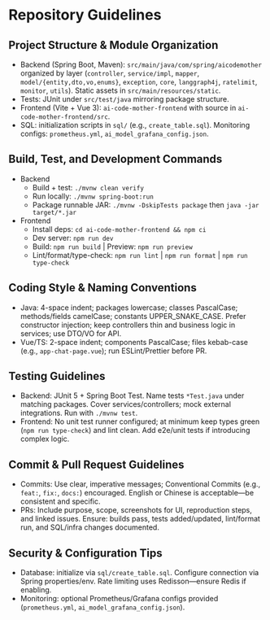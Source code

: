 # Repository Guidelines

## Project Structure & Module Organization
- Backend (Spring Boot, Maven): `src/main/java/com/spring/aicodemother` organized by layer (`controller`, `service/impl`, `mapper`, `model/{entity,dto,vo,enums}`, `exception`, `core`, `langgraph4j`, `ratelimit`, `monitor`, `utils`). Static assets in `src/main/resources/static`.
- Tests: JUnit under `src/test/java` mirroring package structure.
- Frontend (Vite + Vue 3): `ai-code-mother-frontend` with source in `ai-code-mother-frontend/src`.
- SQL: initialization scripts in `sql/` (e.g., `create_table.sql`). Monitoring configs: `prometheus.yml`, `ai_model_grafana_config.json`.

## Build, Test, and Development Commands
- Backend
  - Build + test: `./mvnw clean verify`
  - Run locally: `./mvnw spring-boot:run`
  - Package runnable JAR: `./mvnw -DskipTests package` then `java -jar target/*.jar`
- Frontend
  - Install deps: `cd ai-code-mother-frontend && npm ci`
  - Dev server: `npm run dev`
  - Build: `npm run build` | Preview: `npm run preview`
  - Lint/format/type-check: `npm run lint` | `npm run format` | `npm run type-check`

## Coding Style & Naming Conventions
- Java: 4-space indent; packages lowercase; classes PascalCase; methods/fields camelCase; constants UPPER_SNAKE_CASE. Prefer constructor injection; keep controllers thin and business logic in services; use DTO/VO for API.
- Vue/TS: 2-space indent; components PascalCase; files kebab-case (e.g., `app-chat-page.vue`); run ESLint/Prettier before PR.

## Testing Guidelines
- Backend: JUnit 5 + Spring Boot Test. Name tests `*Test.java` under matching packages. Cover services/controllers; mock external integrations. Run with `./mvnw test`.
- Frontend: No unit test runner configured; at minimum keep types green (`npm run type-check`) and lint clean. Add e2e/unit tests if introducing complex logic.

## Commit & Pull Request Guidelines
- Commits: Use clear, imperative messages; Conventional Commits (e.g., `feat:`, `fix:`, `docs:`) encouraged. English or Chinese is acceptable—be consistent and specific.
- PRs: Include purpose, scope, screenshots for UI, reproduction steps, and linked issues. Ensure: builds pass, tests added/updated, lint/format run, and SQL/infra changes documented.

## Security & Configuration Tips
- Database: initialize via `sql/create_table.sql`. Configure connection via Spring properties/env. Rate limiting uses Redisson—ensure Redis if enabling.
- Monitoring: optional Prometheus/Grafana configs provided (`prometheus.yml`, `ai_model_grafana_config.json`).
